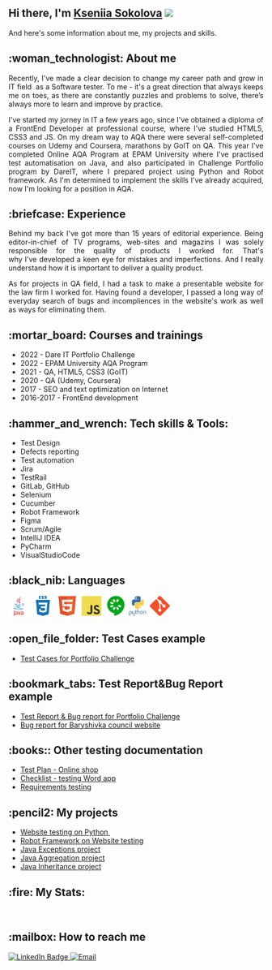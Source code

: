 <!-- <img src="https://github.com/SokolovaKsenia/Portfolio/blob/main/portfolio.jpg"/> -->

<h2 align="left">Hi there, I'm <a href="www.linkedin.com/in/kseniia-sokolova-ks">Kseniia Sokolova</a> 
<img src="https://github.com/SokolovaKsenia/challenge_portfolio_KS/blob/main/images/Hi.gif.crdownload" height="32"/></h2>
<p style="text-align: justify;"> And here's some information about me, my projects and skills. </p>
<h2> :woman_technologist: <strong>About me</strong></h2> 
<p style="text-align: justify;">Recently, I've made a clear decision to change my career path and grow&nbsp;in IT field &nbsp;as a Software tester. To me - it's a great direction that always keeps me on toes, as<strong>&nbsp;</strong>there are constantly puzzles and problems to solve, there&rsquo;s always more to learn and&nbsp;improve by practice.&nbsp;</p>
<p style="text-align: justify;">I've started my jorney in IT a few years ago, since&nbsp;I've obtained a diploma of a FrontEnd Developer at professional course, where I've studied HTML5, CSS3 and JS. On my dream way to AQA there were several self-completed courses on Udemy and Coursera, marathons by GoIT on QA. This year I've completed Online AQA Program at EPAM University where I've practised test automatisation on Java, and also participated in Challenge Portfolio program by DareIT, where I prepared project using Python and Robot framework. As I'm determined to implement the skills I've already acquired, now I'm looking for a position in AQA.</p>
<h2><strong> :briefcase: Experience</strong></h2>
<p style="text-align: justify;">Behind my&nbsp;back I've got&nbsp;more than 15 years of editorial experience. Being editor-in-chief of TV programs, web-sites and magazins I&nbsp;was solely responsible for the quality of products I worked for. That's why&nbsp;I've&nbsp;developed a keen eye for mistakes and imperfections. And I really understand how it is important to deliver a quality product.&nbsp;</p>
<p style="text-align: justify;">As for&nbsp;projects&nbsp;in QA&nbsp;field, I had a task to make a presentable website for the law firm I worked for. Having found a&nbsp;developer, I passed a long way of everyday&nbsp;search of bugs&nbsp;and incompliences in the website's work&nbsp;as well as ways for eliminating them.&nbsp;&nbsp;</p>
<h2 dir="auto">:mortar_board: Courses and trainings</h2>
<ul dir="ltr">
<li>2022 - Dare IT Portfolio Challenge</li>
<li>2022 - EPAM University AQA Program</li>
<li>2021 - QA, HTML5, CSS3 (GoIT)</li>
<li>2020 - QA (Udemy, Coursera)</li>
<li>2017 - SEO and text optimization on Internet</li>
<li>2016-2017 - FrontEnd development</li>
</ul>
<h2 dir="auto"> :hammer_and_wrench: Tech skills & Tools:</h2>
<ul dir="auto">
<li>Test Design</li>
<li>Defects reporting</li>
 <li>Test automation</li>
<li>Jira&nbsp;</li>
<li>TestRail</li>
<li>GitLab, GitHub</li>
  <li>Selenium</li>
<li>Cucumber</li>
  <li>Robot Framework</li>
 <li>Figma</li>
<li>Scrum/Agile</li>
<li>IntelliJ IDEA&nbsp;</li>
<li>PyCharm&nbsp;</li>
 <li>VisualStudioCode&nbsp;</li>
</ul>
<h2 dir="auto">:black_nib: Languages</h2>
<div>
  <img src="https://github.com/devicons/devicon/blob/master/icons/java/java-original-wordmark.svg" title="Java" alt="Java" width="40" height="40"/>&nbsp;
  <img src="https://github.com/devicons/devicon/blob/master/icons/css3/css3-plain-wordmark.svg"  title="CSS3" alt="CSS" width="40" height="40"/>&nbsp;
  <img src="https://github.com/devicons/devicon/blob/master/icons/html5/html5-original.svg" title="HTML5" alt="HTML" width="40" height="40"/>&nbsp;
  <img src="https://github.com/devicons/devicon/blob/master/icons/javascript/javascript-original.svg" title="JavaScript" alt="JavaScript" width="40" height="40"/>&nbsp;
  <img src="https://github.com/devicons/devicon/blob/master/icons/cucumber/cucumber-plain.svg" title="Cucumber" alt="Cucumber" width="40" height="40"/>
  <img src="https://github.com/devicons/devicon/blob/master/icons/python/python-original-wordmark.svg" alt="Python" width="40" height="40"/>
   <img src="https://github.com/devicons/devicon/blob/master/icons/git/git-original.svg" alt="Git" width="40" height="40"/>

 
</div>

<h2 dir="auto">:open_file_folder: Test Cases&nbsp;example</h2>
<ul dir="ltr">
<li><a href="https://docs.google.com/spreadsheets/d/13PWoo2yq2Xsuy5uwPlnktIr4v3sDgXGm2qHrPb2Xpb0/edit?usp=sharing" target="_blank" rel="nofollow noopener">Test Cases for Portfolio Challenge</a></li>

</ul>
<h2 dir="auto">:bookmark_tabs: Test Report&amp;Bug Report example</h2>
<ul dir="ltr">
<li><a href="https://docs.google.com/spreadsheets/d/1fAnJU4tP9TDLdQYaXZq8Q1p3gd0N7qvWk36WRZBDBI4/edit?usp=sharing" target="_blank" rel="nofollow noopener">Test Report &amp; Bug report for Portfolio Challenge</a></li>
<li><a href="https://drive.google.com/file/d/1UoANvw3v4NsjezpciWomX4iXt82adZ72/view?usp=sharing" target="_blank" rel="nofollow noopener">Bug report for Baryshivka council website </a></li>
</ul>

<h2 dir="auto">:books:: Other testing documentation</h2>
<ul dir="ltr">
<li><a href="https://drive.google.com/file/d/15bbBeu2Mqoon-uOKzygmAFjTEoBvrAMm/view?usp=sharing" target="_blank" rel="nofollow noopener">Test Plan - Online shop</a></li>
<li><a href="https://drive.google.com/file/d/1a47CeK1FM67tCa2isBmeWwiG6_ytlZ4t/view?usp=sharing" target="_blank" rel="nofollow noopener">Checklist - testing Word app</a></li>
<li><a href="https://drive.google.com/file/d/1t2LZ4IFllA-I3r3vqgFDLemslvfezn6I/view?usp=sharing"target="_blank" rel="nofollow noopener">Requirements testing</a></li>
</ul>


<h2 dir="auto">:pencil2: My projects</h2>
<ul dir="auto">
<li><a href="https://github.com/SokolovaKsenia/Challenge_portfolio_pati" target="_blank" rel="noopener">Website testing on Python&nbsp;</a></li>
<li><a href="https://github.com/SokolovaKsenia/Ksu_robotframework" target="_blank" rel="noopener">Robot Framework on&nbsp;Website testing</a>&nbsp;</li>
<li><a href="https://github.com/SokolovaKsenia/Java-Exceptions" target="_blank" rel="noopener">Java Exceptions project</a>&nbsp;</li>
<li><a href="https://github.com/SokolovaKsenia/Java-Aggregation" target="_blank" rel="noopener">Java Aggregation project</a>&nbsp;</li>
<li><a href="https://github.com/SokolovaKsenia/Java-Inheritance">Java Inheritance project</a>&nbsp;</li>

</ul>
<h2 dir="auto">:fire: My Stats: </h2>
<img src="http://github-readme-streak-stats.herokuapp.com?user=SokolovaKsenia&theme=dark&background=000000" width="300" alt=""/>
<img src="https://github-readme-stats.vercel.app/api/top-langs/?username=SokolovaKsenia&layout=compact&theme=vision-friendly-dark" width="300" alt=""/>
<img src="https://komarev.com/ghpvc/?username=SokolovaKsenia&style=flat-square&color=blue" alt=""/>

<h2 dir="auto">:mailbox: How to reach me</h2>
<div id="badges">
  <a href="https://www.linkedin.com/in/kseniia-sokolova-ks">
    <img src="https://img.shields.io/badge/LinkedIn-blue?style=for-the-badge&logo=linkedin&logoColor=white" alt="LinkedIn Badge"/>
  </a>
<a href="mailto:ksenabox@gmail.com">
    <img src="https://img.shields.io/badge/Email-red?style=for-the-badge" alt="Email"/>
  </a>
  </div>
  &nbsp;
